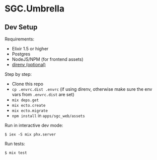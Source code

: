 # SGC.Umbrella

## Dev Setup

Requirements:
- Elixir 1.5 or higher
- Postgres
- NodeJS/NPM (for frontend assets)
- [direnv (optional)](https://direnv.net/)

Step by step:
- Clone this repo
- `cp .envrc.dist .envrc` (if using direnv, otherwise make sure the env vars from `.envrc.dist` are set)
- `mix deps.get`
- `mix ecto.create`
- `mix ecto.migrate`
- `npm install` in `apps/sgc_web/assets`

Run in interactive dev mode:

```
$ iex -S mix phx.server
```

Run tests:

```
$ mix test
```
